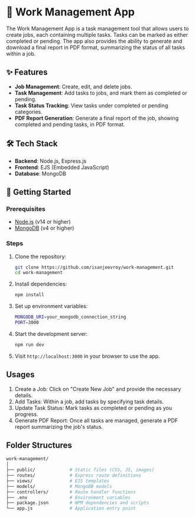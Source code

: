 # 🎉 Work Management App

The Work Management App is a task management tool that allows users to create jobs, each containing multiple tasks. Tasks can be marked as either completed or pending. The app also provides the ability to generate and download a final report in PDF format, summarizing the status of all tasks within a job.

## ✨ Features
- **Job Management**: Create, edit, and delete jobs.
- **Task Management**: Add tasks to jobs, and mark them as completed or pending.
- **Task Status Tracking**: View tasks under completed or pending categories.
- **PDF Report Generation**: Generate a final report of the job, showing completed and pending tasks, in PDF format.

## 🛠 Tech Stack
- **Backend**: Node.js, Express.js
- **Frontend**: EJS (Embedded JavaScript)
- **Database**: MongoDB

## 🚀 Getting Started

### Prerequisites
- [Node.js](https://nodejs.org/) (v14 or higher)
- [MongoDB](https://www.mongodb.com/) (v4 or higher)

### Steps
1. Clone the repository:
   ```bash
   git clone https://github.com/isanjeevroy/work-management.git
   cd work-management
2. Install dependencies:
   ```bash
   npm install
3. Set up environment variables:
   ```bash
   MONGODB_URI=your_mongodb_connection_string
   PORT=3000
4. Start the development server:
   ```bash
   npm run dev
5. Visit `http://localhost:3000` in your browser to use the app.

## Usages
   1. Create a Job: Click on "Create New Job" and provide the necessary details.
   2. Add Tasks: Within a job, add tasks by specifying task details.
   3. Update Task Status: Mark tasks as completed or pending as you progress.
   4. Generate PDF Report: Once all tasks are managed, generate a PDF report summarizing the job's status.

## Folder Structures
   ```bash
   work-management/
   │
   ├── public/             # Static files (CSS, JS, images)
   ├── routes/             # Express route definitions
   ├── views/              # EJS templates
   ├── models/             # MongoDB models
   ├── controllers/        # Route handler functions
   ├── .env                # Environment variables
   ├── package.json        # NPM dependencies and scripts
   └── app.js              # Application entry point

